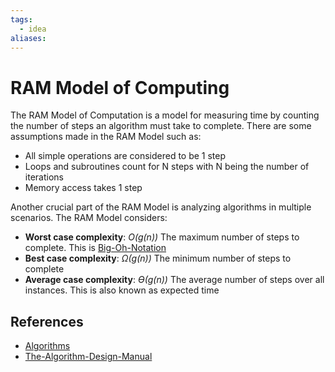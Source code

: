 ```yaml
---
tags:
  - idea
aliases:
---
```


# RAM Model of Computing

The RAM Model of Computation is a model for measuring time by counting the number of steps an algorithm must take to complete. There are some assumptions made in the RAM Model such as:

- All simple operations are considered to be 1 step
- Loops and subroutines count for N steps with N being the number of iterations
- Memory access takes 1 step

Another crucial part of the RAM Model is analyzing algorithms in multiple scenarios. The RAM Model considers:

- **Worst case complexity**: _O(g(n))_ The maximum number of steps to complete. This is [Big-Oh-Notation](Big-Oh-Notation.md)
- **Best case complexity**: _Ω(g(n))_ The minimum number of steps to complete
- **Average case complexity**: _ϴ(g(n))_ The average number of steps over all instances. This is also known as expected time

## References

- [Algorithms](Algorithms.md)
- [The-Algorithm-Design-Manual](The-Algorithm-Design-Manual.md)
